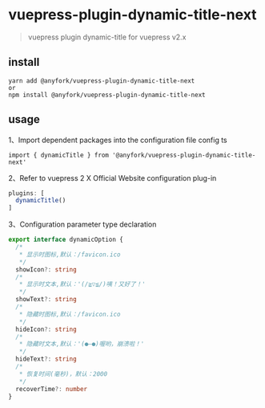 # vuepress-plugin-dynamic-title-next

> vuepress plugin dynamic-title for vuepress v2.x

## install

```
yarn add @anyfork/vuepress-plugin-dynamic-title-next
or
npm install @anyfork/vuepress-plugin-dynamic-title-next
```

## usage

1、Import dependent packages into the configuration file config ts

```
import { dynamicTitle } from '@anyfork/vuepress-plugin-dynamic-title-next'
```

2、Refer to vuepress 2 X Official Website configuration plug-in

```ts
plugins: [
  dynamicTitle()
]
```

3、Configuration parameter type declaration

```ts
export interface dynamicOption {
  /*
   * 显示时图标,默认：/favicon.ico
   */
  showIcon?: string
  /*
   * 显示时文本,默认：'(/≧▽≦/)咦！又好了！'
   */
  showText?: string
  /*
   * 隐藏时图标,默认：/favicon.ico
   */
  hideIcon?: string
  /*
   * 隐藏时文本,默认：'(●—●)喔哟，崩溃啦！'
   */
  hideText?: string
  /*
   * 恢复时间(毫秒)，默认：2000
   */
  recoverTime?: number
}
```
